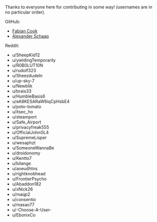 Thanks to everyone here for contributing in some way! (usernames are in no particular order).

GitHub:

- [Fabian Cook](https://github.com/fabiancook)
- [Alexander Schaap](https://github.com/aschaap)

Reddit:

- u/SheepKid12
- u/yieldingTemporarily
- u/R0B0LUT10N
- u/rudolf323
- u/Sheezdudeln
- u/up-sky-7
- u/Newblik
- u/brais33
- u/HumbleBasis6
- u/eA8KESARaW6iqCpHsbE4
- u/poto-tomato
- u/itsec_ho
- u/steamport
- u/Safe_Airport
- u/privacyfreak555
- u/OfficialJohnGL4
- u/SupremeLisper
- u/wesaphzt
- u/SomeoneWannaBe
- u/droidonomy
- u/Kentto7
- u/bilange
- u/aoeudhtns
- u/rightknobhead
- u/FrontierPsycho
- u/Abaddon182
- u/xNick26
- u/maqp2
- u/consentio
- u/masao77
- u/-Choose-A-User-
- u/EbonixCo
